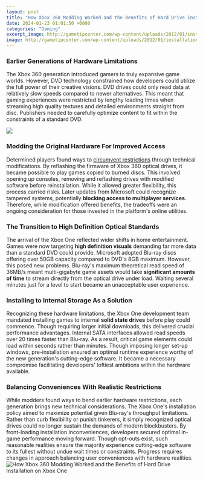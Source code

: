 ```yaml
---
layout: post
title: "How Xbox 360 Modding Worked and the Benefits of Hard Drive Installation on Xbox One"
date: 2024-01-23 01:01:50 +0000
categories: "Gaming"
excerpt_image: http://gametipcenter.com/wp-content/uploads/2012/01/installation-progress.png
image: http://gametipcenter.com/wp-content/uploads/2012/01/installation-progress.png
---
```


### Earlier Generations of Hardware Limitations
The Xbox 360 generation introduced gamers to truly expansive game worlds. However, DVD technology constrained how developers could utilize the full power of their creative visions. DVD drives could only read data at relatively slow speeds compared to newer alternatives. This meant that gaming experiences were restricted by lengthy loading times when streaming high quality textures and detailed environments straight from disc. Publishers needed to carefully optimize content to fit within the constraints of a standard DVD.

![](https://i.ytimg.com/vi/XIrW4pzVNmk/maxresdefault.jpg)
### Modding the Original Hardware For Improved Access
Determined players found ways to [circumvent restrictions](https://store.fi.io.vn/womens-crazy-boston-terrier-lady-dog-lover-v-neck-t-shirt/men&) through technical modifications. By reflashing the firmware of Xbox 360 optical drives, it became possible to play games copied to burned discs. This involved opening up consoles, removing and reflashing drives with modified software before reinstallation. While it allowed greater flexibility, this process carried risks. Later updates from Microsoft could recognize tampered systems, potentially **blocking access to multiplayer services**. Therefore, while modification offered benefits, the tradeoffs were an ongoing consideration for those invested in the platform's online utilities.
### The Transition to High Definition Optical Standards
The arrival of the Xbox One reflected wider shifts in home entertainment. Games were now targeting **high definition visuals** demanding far more data than a standard DVD could provide. Microsoft adopted Blu-ray discs offering over 50GB capacity compared to DVD's 8GB maximum. However, this posed new problems. Blu-ray's maximum theoretical read speed of 36MB/s meant multi-gigabyte game assets would take **significant amounts of time** to stream directly from the optical drive under load. Waiting several minutes just for a level to start became an unacceptable user experience.
### Installing to Internal Storage As a Solution
Recognizing these hardware limitations, the Xbox One development team mandated installing games to internal **solid state drives** before play could commence. Though requiring larger initial downloads, this delivered crucial performance advantages. Internal SATA interfaces allowed read speeds over 20 times faster than Blu-ray. As a result, critical game elements could load within seconds rather than minutes. Though imposing longer set-up windows, pre-installation ensured an optimal runtime experience worthy of the new generation's cutting-edge software. It became a necessary compromise facilitating developers' loftiest ambitions within the hardware available.
### Balancing Conveniences With Realistic Restrictions  
While modders found ways to bend earlier hardware restrictions, each generation brings new technical considerations. The Xbox One's installation policy aimed to maximize potential given Blu-ray's throughput limitations. Rather than curb flexibility or punish tinkerers, it simply recognized optical drives could no longer sustain the demands of modern blockbusters. By front-loading installation inconveniences, developers secured optimal in-game performance moving forward. Though opt-outs exist, such reasonable realities ensure the majority experience cutting-edge software to its fullest without undue wait times or constraints. Progress requires changes in approach balancing user conveniences with hardware realities.
![How Xbox 360 Modding Worked and the Benefits of Hard Drive Installation on Xbox One](http://gametipcenter.com/wp-content/uploads/2012/01/installation-progress.png)